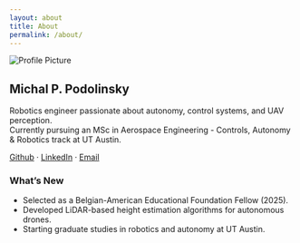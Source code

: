```yaml
---
layout: about
title: About
permalink: /about/
---
```


![Profile Picture](https://avatars.githubusercontent.com/u/0000000?v=4)  
<!-- Replace with your own image URL or put an image in /assets/img/ -->

## Michal P. Podolinsky
Robotics engineer passionate about autonomy, control systems, and UAV perception.  
Currently pursuing an MSc in Aerospace Engineering - Controls, Autonomy & Robotics track at UT Austin.

[Github](https://github.com/mpodolinsky) · [LinkedIn](https://www.linkedin.com/in/mpodolinsky/) · [Email](mailto:michal.p.podolinsky@gmail.com)

### What’s New
- Selected as a Belgian-American Educational Foundation Fellow (2025).  
- Developed LiDAR-based height estimation algorithms for autonomous drones.  
- Starting graduate studies in robotics and autonomy at UT Austin.
